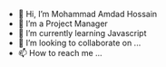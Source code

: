 - 👋 Hi, I’m Mohammad Amdad Hossain
- 👀 I’m a Project Manager
- 🌱 I’m currently learning Javascript
- 💞️ I’m looking to collaborate on ...
- 📫 How to reach me ...

<!---
amdadhbd/amdadhbd is a ✨ special ✨ repository because its `README.md` (this file) appears on your GitHub profile.
You can click the Preview link to take a look at your changes.
--->
